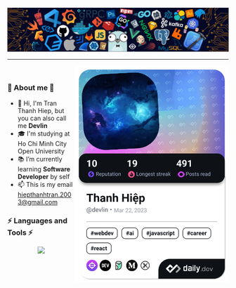 <!-- Header -->
<p align="center"><a href="##"><img src="https://raw.githubusercontent.com/KevinPatel04/KevinPatel04/master/header.png" /></a></p>

---

<!-- Dev Card /\/\ https://github.com/HiepThanhTran/HiepThanhTran/blob/master/devcard.svg -->
<a href="https://app.daily.dev/hdevlin2913">
	<img
	align="right"
	src="./devcard.png"
	width="350"
	alt="Devlin Dev Card" />
</a>

<br />

<!-- Description -->
### 🔰 About me 🔰
- 👋 Hi, I'm Tran Thanh Hiep, but you can also call me **Devlin**
- 🎓 I'm studying at Ho Chi Minh City Open University
- 📚 I’m currently learning **Software Developer** by self
- 📫 This is my email [hiepthanhtran.2003@gmail.com](mailto:hiepthanhtran.2003@gmail.com)

<!-- Technologies -->
### ⚡ Languages and Tools ⚡
<p align="center">
  <a href="https://skillicons.dev">
    <img src="https://skillicons.dev/icons?i=java,spring,py,django,mysql,html,css,js,jquery,sass,bootstrap,react,regex,git,github,heroku,vercel,githubactions,firebase,selenium&perline=5&theme=dark" />
  </a>
</p>

<br />
